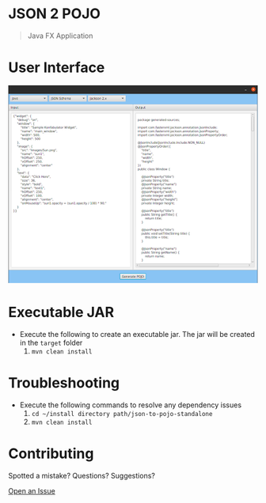 # JSON 2 POJO

> Java FX Application

# User Interface

<img src="https://github.com/cmccarthyIrl/json-to-pojo-standalone/blob/master/src/main/resources/demo/gui.png" height="400px"/>

# Executable JAR

- Execute the following to create an executable jar. The jar will be created in the `target` folder
    1. `mvn clean install`

# Troubleshooting

- Execute the following commands to resolve any dependency issues
    1. `cd ~/install directory path/json-to-pojo-standalone`
    2. `mvn clean install`

# Contributing

Spotted a mistake? Questions? Suggestions?

[Open an Issue](https://github.com/cmccarthyIrl/spring-cucumber-test-harness/issues)


